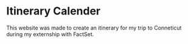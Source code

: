 # Itinerary Calender

This website was made to create an itinerary for my trip to Conneticut during my externship with FactSet. 


